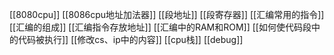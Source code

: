 [[8080cpu]]
[[8086cpu地址加法器]]
[[段地址]]
[[段寄存器]]
[[汇编常用的指令]]
[[汇编的组成]]
[[汇编指令存放地址]]
[[汇编中的RAM和ROM]]
[[如何使代码段中的代码被执行]]
[[修改cs、ip中的内容]]
[[cpu栈]]
[[debug]]
